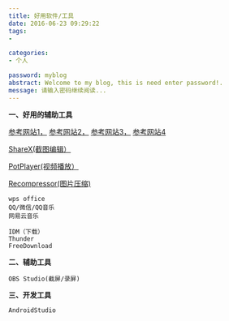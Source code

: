 ```yaml
---
title: 好用软件/工具
date: 2016-06-23 09:29:22
tags: 
- 

categories:
- 个人

password: myblog
abstract: Welcome to my blog, this is need enter password!.
message: 请输入密码继续阅读...
---
```


**一、好用的辅助工具**

   [参考网站1，](https://zhuanlan.zhihu.com/p/113302370) 
   [参考网站2，](https://zhuanlan.zhihu.com/p/40553497)
   [参考网站3，](https://zhuanlan.zhihu.com/p/113302370)
   [参考网站4](https://zhuanlan.zhihu.com/p/113302370)
   
   
   [ShareX(截图编辑）](https://getsharex.com/)
   
   [PotPlayer(视频播放）](http://potplayer.daum.net/)
   
   [Recompressor(图片压缩)](https://zh.recompressor.com/)
   
      


	wps office
	QQ/微信/QQ音乐
	网易云音乐

	IDM（下载）
	Thunder
	FreeDownload


	
**二、辅助工具**

	OBS Studio(截屏/录屏)
	

**三、开发工具**	

	AndroidStudio